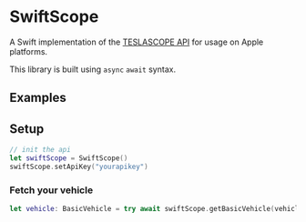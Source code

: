 # SwiftScope

A Swift implementation of the [TESLASCOPE API](https://teslascope.com/developers/documentation) for usage on Apple platforms.

This library is built using `async` `await` syntax.

## Examples

## Setup
```swift
// init the api
let swiftScope = SwiftScope()
swiftScope.setApiKey("yourapikey")
```

### Fetch your vehicle
```swift
let vehicle: BasicVehicle = try await swiftScope.getBasicVehicle(vehicleId: "corsair")
```
